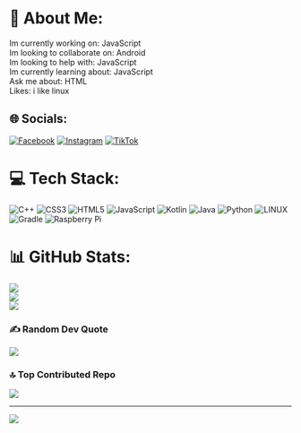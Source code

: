 # 💫 About Me:
Im currently working on: JavaScript<br>Im looking to collaborate on: Android<br>Im looking to help with: JavaScript<br>Im currently learning about: JavaScript<br>Ask me about: HTML<br>Likes: i like linux


## 🌐 Socials:
[![Facebook](https://img.shields.io/badge/Facebook-%231877F2.svg?logo=Facebook&logoColor=white)](https://facebook.com/ruinaigelreogo.5) [![Instagram](https://img.shields.io/badge/Instagram-%23E4405F.svg?logo=Instagram&logoColor=white)](https://instagram.com/ruinaigel) [![TikTok](https://img.shields.io/badge/TikTok-%23000000.svg?logo=TikTok&logoColor=white)](https://tiktok.com/@ruingl_) 

# 💻 Tech Stack:
![C++](https://img.shields.io/badge/c++-%2300599C.svg?style=for-the-badge&logo=c%2B%2B&logoColor=white) ![CSS3](https://img.shields.io/badge/css3-%231572B6.svg?style=for-the-badge&logo=css3&logoColor=white) ![HTML5](https://img.shields.io/badge/html5-%23E34F26.svg?style=for-the-badge&logo=html5&logoColor=white) ![JavaScript](https://img.shields.io/badge/javascript-%23323330.svg?style=for-the-badge&logo=javascript&logoColor=%23F7DF1E) ![Kotlin](https://img.shields.io/badge/kotlin-%230095D5.svg?style=for-the-badge&logo=kotlin&logoColor=white) ![Java](https://img.shields.io/badge/java-%23ED8B00.svg?style=for-the-badge&logo=java&logoColor=white) ![Python](https://img.shields.io/badge/python-3670A0?style=for-the-badge&logo=python&logoColor=ffdd54) ![LINUX](https://img.shields.io/badge/Linux-FCC624?style=for-the-badge&logo=linux&logoColor=black) ![Gradle](https://img.shields.io/badge/Gradle-02303A.svg?style=for-the-badge&logo=Gradle&logoColor=white) ![Raspberry Pi](https://img.shields.io/badge/-RaspberryPi-C51A4A?style=for-the-badge&logo=Raspberry-Pi)
# 📊 GitHub Stats:
![](https://github-readme-stats.vercel.app/api?username=ruihq&theme=dark&hide_border=false&include_all_commits=true&count_private=true)<br/>
![](https://github-readme-streak-stats.herokuapp.com/?user=ruihq&theme=dark&hide_border=false)<br/>
![](https://github-readme-stats.vercel.app/api/top-langs/?username=ruihq&theme=dark&hide_border=false&include_all_commits=true&count_private=true&layout=compact)

### ✍️ Random Dev Quote
![](https://quotes-github-readme.vercel.app/api?type=horizontal&theme=radical)

### 🔝 Top Contributed Repo
![](https://github-contributor-stats.vercel.app/api?username=ruihq&limit=5&theme=dark&combine_all_yearly_contributions=true)

---
[![](https://visitcount.itsvg.in/api?id=ruihq&icon=0&color=0)](https://visitcount.itsvg.in)

<!-- Proudly created with GPRM ( https://gprm.itsvg.in ) -->

